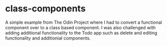 # class-components

A simple example from The Odin Project where I had to convert a functional component over to a class based component. I was also challenged with adding additional functionality to the Todo app such as delete and editing functionality and additionial components.